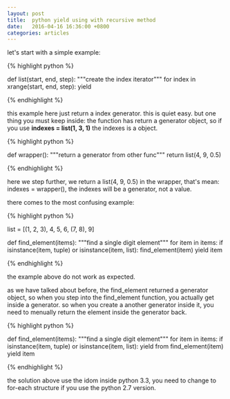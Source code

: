 ```yaml
---
layout: post
title:  python yield using with recursive method 
date:   2016-04-16 16:36:00 +0800
categories: articles
---
```


let's start with a simple example:

{% highlight python %}

def list(start, end, step):
    """create the index iterator"""
    for index in xrange(start, end, step):
        yield

{% endhighlight %}

this example here just return a index generator. this is quiet easy.
but one thing you must keep inside: the function has return a generator 
object, so if you use **indexes = list(1, 3, 1)** the indexes is a object.

{% highlight python %}

def wrapper():
    """return a generator from other func"""
    return list(4, 9, 0.5)

{% endhighlight %}

here we step further, we return a list(4, 9, 0.5) in the wrapper, that's 
mean: indexes = wrapper(), the indexes will be a generator, not a value.

there comes to the most confusing example:

{% highlight python %}

list = [(1, 2, 3), 4, 5, 6, (7, 8), 9]

def find_element(items):
    """find a single digit element"""
    for item in items:
        if isinstance(item, tuple) or isinstance(item, list):
            find_element(item)
        yield item

{% endhighlight %}

the example above do not work as expected.

as we have talked about before, the find_element returned a 
generator object, so when you step into the find_element function,
you actually get inside a generator. so when you create a another 
generator inside it, you need to menually return the element inside 
the generator back.

{% highlight python %}

def find_element(items):
    """find a single digit element"""
    for item in items:
        if isinstance(item, tuple) or isinstance(item, list):
            yield from find_element(item)
        yield item

{% endhighlight %}

the solution above use the idom inside python 3.3, you need to change 
to for-each structure if you use the python 2.7 version.


